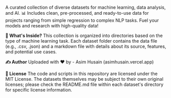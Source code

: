 A curated collection of diverse datasets for machine learning, data analysis, and AI. 📊 Includes clean, pre-processed, and ready-to-use data for projects ranging from simple regression to complex NLP tasks. Fuel your models and research with high-quality data!

**🚀 What's Inside?**
This collection is organized into directories based on the type of machine learning task. Each dataset folder contains the data file (e.g., .csv, .json) and a markdown file with details about its source, features, and potential use cases.


**✍️ Author**
Uploaded with ❤️ by - Asim Husain (asimhusain.vercel.app)

**📜 License**
The code and scripts in this repository are licensed under the MIT License. The datasets themselves may be subject to their own original licenses; please check the README.md file within each dataset's directory for specific license information.
